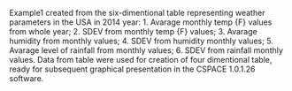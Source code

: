 Example1 created from the six-dimentional table representing weather parameters in the USA in 2014 year: 1. Avarage monthly temp {F} values from whole year; 2. SDEV from monthly temp {F} values; 3. Avarage humidity from monthly values; 4. SDEV from humidity monthly values; 5. Avarage level of rainfall from monthly values; 6. SDEV from rainfall monthly values. Data from table were used for creation of four dimentional table, ready for subsequent graphical presentation in the CSPACE 1.0.1.26 software.
